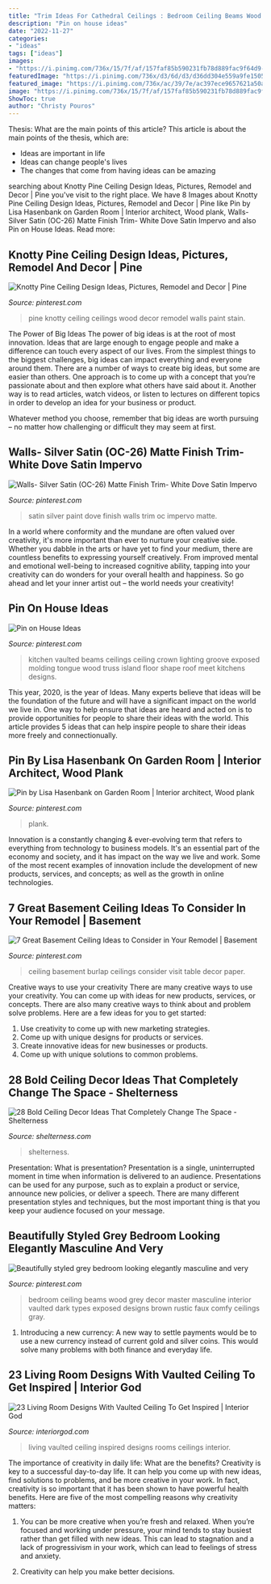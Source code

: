 ```yaml
---
title: "Trim Ideas For Cathedral Ceilings : Bedroom Ceiling Beams Wood Grey Decor Master Masculine Interior Vaulted Dark Types Exposed Designs Brown Rustic Faux Comfy Ceilings Gray"
description: "Pin on house ideas"
date: "2022-11-27"
categories:
- "ideas"
tags: ["ideas"]
images:
- "https://i.pinimg.com/736x/15/7f/af/157faf85b590231fb78d889fac9f64d9--cathedral-ceilings-cathedrals.jpg"
featuredImage: "https://i.pinimg.com/736x/d3/6d/d3/d36dd304e559a9fe15058028b0fbb377--wood-ceilings-vaulted-ceilings.jpg"
featured_image: "https://i.pinimg.com/736x/ac/39/7e/ac397ece9657621a50affd2bfe9d98c2--knotty-pine-ceiling-sunroom-ideas.jpg"
image: "https://i.pinimg.com/736x/15/7f/af/157faf85b590231fb78d889fac9f64d9--cathedral-ceilings-cathedrals.jpg"
ShowToc: true
author: "Christy Pouros"
---
```



Thesis: What are the main points of this article?
This article is about the main points of the thesis, which are: 
- Ideas are important in life
- Ideas can change people's lives
- The changes that come from having ideas can be amazing

	

		
searching about Knotty Pine Ceiling Design Ideas, Pictures, Remodel and Decor | Pine you've visit to the right place. We have 8 Images about Knotty Pine Ceiling Design Ideas, Pictures, Remodel and Decor | Pine like Pin by Lisa Hasenbank on Garden Room | Interior architect, Wood plank, Walls- Silver Satin (OC-26) Matte Finish Trim- White Dove Satin Impervo and also Pin on House Ideas. Read more:
		
    
## Knotty Pine Ceiling Design Ideas, Pictures, Remodel And Decor | Pine

<img loading=lazy src="https://i.pinimg.com/736x/ac/39/7e/ac397ece9657621a50affd2bfe9d98c2--knotty-pine-ceiling-sunroom-ideas.jpg" onerror="this.onerror=null;this.src='https://tse2.mm.bing.net/th?id=OIP.9QmTau706mL9xKa83JKvNwHaE8&amp;pid=15.1';" alt="Knotty Pine Ceiling Design Ideas, Pictures, Remodel and Decor | Pine">

_Source: pinterest.com_

>pine knotty ceiling ceilings wood decor remodel walls paint stain. 

	

The Power of Big Ideas
The power of big ideas is at the root of most innovation. Ideas that are large enough to engage people and make a difference can touch every aspect of our lives. From the simplest things to the biggest challenges, big ideas can impact everything and everyone around them.
There are a number of ways to create big ideas, but some are easier than others. One approach is to come up with a concept that you’re passionate about and then explore what others have said about it. Another way is to read articles, watch videos, or listen to lectures on different topics in order to develop an idea for your business or product.

Whatever method you choose, remember that big ideas are worth pursuing – no matter how challenging or difficult they may seem at first.

    
## Walls- Silver Satin (OC-26) Matte Finish Trim- White Dove Satin Impervo

<img loading=lazy src="https://i.pinimg.com/736x/7f/59/89/7f598951c4a6df0a347ee7ae255c8797.jpg" onerror="this.onerror=null;this.src='https://tse1.mm.bing.net/th?id=OIP.yctly2NFe73erIeN5LJutAHaJ3&amp;pid=15.1';" alt="Walls- Silver Satin (OC-26) Matte Finish Trim- White Dove Satin Impervo">

_Source: pinterest.com_

>satin silver paint dove finish walls trim oc impervo matte. 

	

In a world where conformity and the mundane are often valued over creativity, it's more important than ever to nurture your creative side. Whether you dabble in the arts or have yet to find your medium, there are countless benefits to expressing yourself creatively. From improved mental and emotional well-being to increased cognitive ability, tapping into your creativity can do wonders for your overall health and happiness. So go ahead and let your inner artist out – the world needs your creativity!

    
## Pin On House Ideas

<img loading=lazy src="https://i.pinimg.com/736x/d3/6d/d3/d36dd304e559a9fe15058028b0fbb377--wood-ceilings-vaulted-ceilings.jpg" onerror="this.onerror=null;this.src='https://tse3.mm.bing.net/th?id=OIP.ro513qybr3fOFxi-_W_tvQDGEs&amp;pid=15.1';" alt="Pin on House Ideas">

_Source: pinterest.com_

>kitchen vaulted beams ceilings ceiling crown lighting groove exposed molding tongue wood truss island floor shape roof meet kitchens designs. 

	

This year, 2020, is the year of Ideas. Many experts believe that ideas will be the foundation of the future and will have a significant impact on the world we live in. One way to help ensure that ideas are heard and acted on is to provide opportunities for people to share their ideas with the world. This article provides 5 ideas that can help inspire people to share their ideas more freely and connectionually.

    
## Pin By Lisa Hasenbank On Garden Room | Interior Architect, Wood Plank

<img loading=lazy src="https://i.pinimg.com/736x/15/7f/af/157faf85b590231fb78d889fac9f64d9--cathedral-ceilings-cathedrals.jpg" onerror="this.onerror=null;this.src='https://tse4.mm.bing.net/th?id=OIP.9_Df55tc2WAtV_u40A0tnwHaFj&amp;pid=15.1';" alt="Pin by Lisa Hasenbank on Garden Room | Interior architect, Wood plank">

_Source: pinterest.com_

>plank. 

	

Innovation is a constantly changing & ever-evolving term that refers to everything from technology to business models. It's an essential part of the economy and society, and it has impact on the way we live and work. Some of the most recent examples of innovation include the development of new products, services, and concepts; as well as the growth in online technologies.

    
## 7 Great Basement Ceiling Ideas To Consider In Your Remodel | Basement

<img loading=lazy src="https://i.pinimg.com/736x/70/bb/67/70bb67a496ee349f21de51a9c8fa3f73.jpg" onerror="this.onerror=null;this.src='https://tse1.mm.bing.net/th?id=OIP.kKHCOhMV1Kd7K6VwvTMigAHaJ4&amp;pid=15.1';" alt="7 Great Basement Ceiling Ideas to Consider in Your Remodel | Basement">

_Source: pinterest.com_

>ceiling basement burlap ceilings consider visit table decor paper. 

	

Creative ways to use your creativity
There are many creative ways to use your creativity. You can come up with ideas for new products, services, or concepts. There are also many creative ways to think about and problem solve problems. Here are a few ideas for you to get started:
1) Use creativity to come up with new marketing strategies.
2) Come up with unique designs for products or services.
3) Create innovative ideas for new businesses or products.
4) Come up with unique solutions to common problems.

    
## 28 Bold Ceiling Decor Ideas That Completely Change The Space - Shelterness

<img loading=lazy src="https://i.shelterness.com/2016/05/turquoise-entryway-ceiling.jpg" onerror="this.onerror=null;this.src='https://tse2.mm.bing.net/th?id=OIP.BHfOw2wOsgLoGcLDTuFLngHaK_&amp;pid=15.1';" alt="28 Bold Ceiling Decor Ideas That Completely Change The Space - Shelterness">

_Source: shelterness.com_

>shelterness. 

	

Presentation: What is presentation?
Presentation is a single, uninterrupted moment in time when information is delivered to an audience. Presentations can be used for any purpose, such as to explain a product or service, announce new policies, or deliver a speech. There are many different presentation styles and techniques, but the most important thing is that you keep your audience focused on your message.

    
## Beautifully Styled Grey Bedroom Looking Elegantly Masculine And Very

<img loading=lazy src="https://i.pinimg.com/736x/e8/57/c2/e857c21cd12afb84343e7da1d866e5bd--faux-wood-beams-vaulted-vaulted-ceilings-with-beams.jpg?b=t" onerror="this.onerror=null;this.src='https://tse1.mm.bing.net/th?id=OIP.tshWi6GhGdIGsm4vYWPuPgHaLI&amp;pid=15.1';" alt="Beautifully styled grey bedroom looking elegantly masculine and very">

_Source: pinterest.com_

>bedroom ceiling beams wood grey decor master masculine interior vaulted dark types exposed designs brown rustic faux comfy ceilings gray. 

	

1. Introducing a new currency: A new way to settle payments would be to use a new currency instead of current gold and silver coins. This would solve many problems with both finance and everyday life.

    
## 23 Living Room Designs With Vaulted Ceiling To Get Inspired | Interior God

<img loading=lazy src="http://interiorgod.com/wp-content/uploads/2016/11/living-rooms-with-vaulted-ceilings.jpg" onerror="this.onerror=null;this.src='https://tse4.mm.bing.net/th?id=OIP.j8vCjkSO2GlhSr4vS8njIAHaJ2&amp;pid=15.1';" alt="23 Living Room Designs With Vaulted Ceiling To Get Inspired | Interior God">

_Source: interiorgod.com_

>living vaulted ceiling inspired designs rooms ceilings interior. 

	

The importance of creativity in daily life: What are the benefits?
Creativity is key to a successful day-to-day life. It can help you come up with new ideas, find solutions to problems, and be more creative in your work. In fact, creativity is so important that it has been shown to have powerful health benefits. Here are five of the most compelling reasons why creativity matters: 
1. You can be more creative when you’re fresh and relaxed. When you’re focused and working under pressure, your mind tends to stay busiest rather than get filled with new ideas. This can lead to stagnation and a lack of progressivism in your work, which can lead to feelings of stress and anxiety. 

2. Creativity can help you make better decisions.

